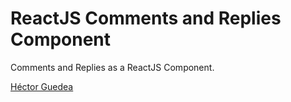 # ReactJS Comments and Replies Component

Comments and Replies as a ReactJS Component.

[Héctor Guedea](https://hectorguedea.com) 